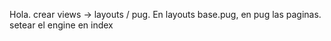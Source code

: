 Hola.
crear views -> layouts / pug. En layouts base.pug, en pug las paginas.
setear el engine en index